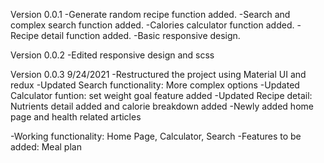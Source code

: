 Version 0.0.1
-Generate random recipe function added.
-Search and complex search function added.
-Calories calculator function added.
-Recipe detail function added. 
-Basic responsive design.

Version 0.0.2
-Edited responsive design and scss

Version 0.0.3
9/24/2021
-Restructured the project using Material UI and redux
-Updated Search functionality: More complex options
-Updated Calculator funtion: set weight goal feature added
-Updated Recipe detail: Nutrients detail added and calorie breakdown added 
-Newly added home page and health related articles

-Working functionality: Home Page, Calculator, Search
-Features to be added: Meal plan

